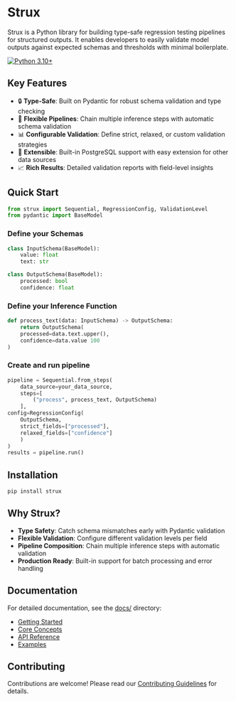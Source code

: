 # Strux

Strux is a Python library for building type-safe regression testing pipelines for structured outputs. It enables developers to easily validate model outputs against expected schemas and thresholds with minimal boilerplate.

[![Python 3.10+](https://img.shields.io/badge/python-3.10+-blue.svg)](https://www.python.org/downloads/)

## Key Features

- 🔒 **Type-Safe**: Built on Pydantic for robust schema validation and type checking
- 🔄 **Flexible Pipelines**: Chain multiple inference steps with automatic schema validation
- 📊 **Configurable Validation**: Define strict, relaxed, or custom validation strategies
- 🔌 **Extensible**: Built-in PostgreSQL support with easy extension for other data sources
- 📈 **Rich Results**: Detailed validation reports with field-level insights

## Quick Start
```python
from strux import Sequential, RegressionConfig, ValidationLevel
from pydantic import BaseModel
```

### Define your Schemas
```python
class InputSchema(BaseModel):
    value: float
    text: str

class OutputSchema(BaseModel):
    processed: bool
    confidence: float
```

### Define your Inference Function
```python
def process_text(data: InputSchema) -> OutputSchema:
    return OutputSchema(
    processed=data.text.upper(),
    confidence=data.value 100
)
```

### Create and run pipeline
```python
pipeline = Sequential.from_steps(
    data_source=your_data_source,
    steps=[
        ("process", process_text, OutputSchema)
    ],
config=RegressionConfig(
    OutputSchema,
    strict_fields=["processed"],
    relaxed_fields=["confidence"]
    )
)
results = pipeline.run()
```

## Installation
```bash
pip install strux
```


## Why Strux?

- **Type Safety**: Catch schema mismatches early with Pydantic validation
- **Flexible Validation**: Configure different validation levels per field
- **Pipeline Composition**: Chain multiple inference steps with automatic validation
- **Production Ready**: Built-in support for batch processing and error handling

## Documentation

For detailed documentation, see the [docs/](docs/) directory:

- [Getting Started](docs/getting-started.md)
- [Core Concepts](docs/core-concepts.md)
- [API Reference](docs/api-reference.md)
- [Examples](docs/examples.md)

## Contributing

Contributions are welcome! Please read our [Contributing Guidelines](CONTRIBUTING.md) for details.

